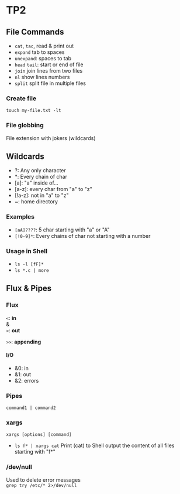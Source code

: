 # TP2

## File Commands

- `cat`, `tac`, read & print out
- `expand` tab to spaces
- `unexpand`: spaces to tab
- `head` `tail`: start or end of file
- `join` join lines from two files
- `nl` show lines numbers
- `split` split file in multiple files

### Create file
`touch my-file.txt -lt`

### File globbing
File extension with jokers (wildcards)

## Wildcards

- ?: Any only character
- *: Every chain of char
- [a]: "a" inside of...
- [a-z]: every char from "a" to "z"
- [!a-z]: not in "a" to "z"
- ~: home directory

### Examples

- `[aA]????`: 5 char starting with "a" or "A"
- `[!0-9]*`: Every chains of char not starting with a number

### Usage in Shell

- `ls -l [fF]*`
- `ls *.c | more`

## Flux & Pipes

### Flux

`<`: **in**      
&       
`>`: **out**

`>>`: **appending**    

#### I/O

- &0: in
- &1: out
- &2: errors

### Pipes

`command1 | command2`

### xargs

`xargs [options] [command]`     

- `ls f* | xargs cat`
Print (cat) to Shell output the content of all files starting with "f*" 

### /dev/null

Used to delete error messages    
`grep try /etc/* 2>/dev/null`